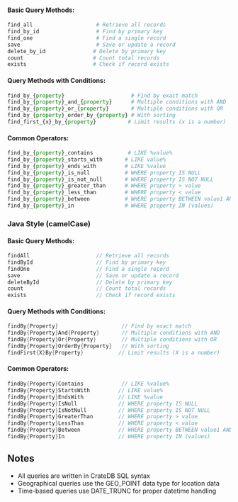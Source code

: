 
#### Basic Query Methods:
```python
find_all                    # Retrieve all records
find_by_id                  # Find by primary key
find_one                    # Find a single record
save                        # Save or update a record
delete_by_id               # Delete by primary key
count                      # Count total records
exists                     # Check if record exists
```

#### Query Methods with Conditions:
```python
find_by_{property}                     # Find by exact match
find_by_{property}_and_{property}      # Multiple conditions with AND
find_by_{property}_or_{property}       # Multiple conditions with OR
find_by_{property}_order_by_{property} # With sorting
find_first_{x}_by_{property}          # Limit results (x is a number)
```

#### Common Operators:
```python
find_by_{property}_contains           # LIKE %value%
find_by_{property}_starts_with       # LIKE value%
find_by_{property}_ends_with         # LIKE %value
find_by_{property}_is_null           # WHERE property IS NULL
find_by_{property}_is_not_null       # WHERE property IS NOT NULL
find_by_{property}_greater_than      # WHERE property > value
find_by_{property}_less_than         # WHERE property < value
find_by_{property}_between           # WHERE property BETWEEN value1 AND value2
find_by_{property}_in                # WHERE property IN (values)
```

### Java Style (camelCase)

#### Basic Query Methods:
```java
findAll                     // Retrieve all records
findById                    // Find by primary key
findOne                     // Find a single record
save                        // Save or update a record
deleteById                  // Delete by primary key
count                       // Count total records
exists                      // Check if record exists
```

#### Query Methods with Conditions:
```java
findBy{Property}                    // Find by exact match
findBy{Property}And{Property}       // Multiple conditions with AND
findBy{Property}Or{Property}        // Multiple conditions with OR
findBy{Property}OrderBy{Property}   // With sorting
findFirst{X}By{Property}           // Limit results (X is a number)
```

#### Common Operators:
```java
findBy{Property}Contains            // LIKE %value%
findBy{Property}StartsWith         // LIKE value%
findBy{Property}EndsWith           // LIKE %value
findBy{Property}IsNull             // WHERE property IS NULL
findBy{Property}IsNotNull          // WHERE property IS NOT NULL
findBy{Property}GreaterThan        // WHERE property > value
findBy{Property}LessThan           // WHERE property < value
findBy{Property}Between            // WHERE property BETWEEN value1 AND value2
findBy{Property}In                 // WHERE property IN (values)
```

## Notes
- All queries are written in CrateDB SQL syntax
- Geographical queries use the GEO_POINT data type for location data
- Time-based queries use DATE_TRUNC for proper datetime handling
